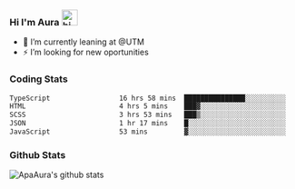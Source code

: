 ### Hi I'm Aura <img src="https://user-images.githubusercontent.com/1303154/88677602-1635ba80-d120-11ea-84d8-d263ba5fc3c0.gif" width="28px" alt="hi">

- 🔭 I’m currently leaning at @UTM
- ⚡ I’m looking for new oportunities


### Coding Stats

<!--START_SECTION:waka-->

```txt
TypeScript                 16 hrs 58 mins  ███████████████░░░░░░░░░░   60.22 %
HTML                       4 hrs 5 mins    ███▓░░░░░░░░░░░░░░░░░░░░░   14.54 %
SCSS                       3 hrs 53 mins   ███▒░░░░░░░░░░░░░░░░░░░░░   13.81 %
JSON                       1 hr 17 mins    █░░░░░░░░░░░░░░░░░░░░░░░░   04.61 %
JavaScript                 53 mins         ▓░░░░░░░░░░░░░░░░░░░░░░░░   03.16 %
```

<!--END_SECTION:waka-->

### Github Stats

![ApaAura's github stats](https://github-readme-stats.vercel.app/api?username=ApaAura&count_private=true&theme=tokyonight&hide=contribs,prs)
